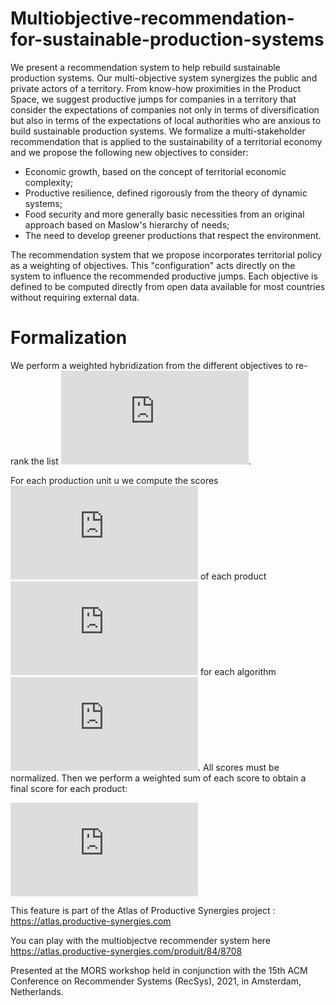 # Multiobjective-recommendation-for-sustainable-production-systems

We present a recommendation system to help rebuild sustainable production systems. Our multi-objective system synergizes the public and private actors of a territory. From know-how proximities in the Product Space, we suggest productive jumps for companies in a territory that consider the expectations of companies not only in terms of diversification but also in terms of the expectations of local authorities who are anxious to build sustainable production systems.
  We formalize a multi-stakeholder recommendation that is applied to the sustainability of a territorial economy and we propose the following new objectives to consider:
  - Economic growth, based on the concept of territorial economic complexity;
  - Productive resilience, defined rigorously from the theory of dynamic systems; 
  - Food security and more generally basic necessities from an original approach based on Maslow's hierarchy of needs;
  - The need to develop greener productions that respect the environment.

  The recommendation system that we propose incorporates territorial policy as a weighting of objectives. This "configuration" acts directly on the system to influence the recommended productive jumps. Each objective is defined to be computed directly from open data available for most countries without requiring external data.

# Formalization
We perform a weighted hybridization from the different objectives to re-rank the list ![equation](https://latex.codecogs.com/gif.latex?%5Cinline%20%5Cmathcal%7BA%7D). 

For each production unit u we compute the scores ![equation](https://latex.codecogs.com/gif.latex?%5Cinline%20%5C%7B%5Chat%7Bp%7D_%7Ba_1%7D%28x_i%7Cu%29%2C%20%5Chat%7Bp%7D_%7Ba_2%7D%28x_i%7Cu%29%2C%20%5Cldots%2C%20%5Chat%7Bp%7D_%7Ba_n%7D%28x_i%7Cu%29%5C%7D) of each product ![equation](https://latex.codecogs.com/gif.latex?%5Cinline%20x_i%20%5Cin%20%5Cmathcal%7BA%7D) for each algorithm ![equation](https://latex.codecogs.com/gif.latex?%5Cinline%20%5C%7Ba_1%2C%20a_2%2C%20%5Cldots%2C%20a_n%5C%7D). All scores must be normalized. Then we perform a weighted sum of each score to obtain a final score for each product: 

![equation](https://latex.codecogs.com/gif.latex?%5Chat%7Bp%7D%28x_i%20%5Cvert%20c%29%20%3D%20%5Csum_%7Bj%3D1%7D%5E%7Bn%7D%20%5Chat%7Bp%7D_%7Ba_j%7D%28x_i%20%5Cvert%20c%29%20%5Ctimes%20w_%7Ba_j%7D)

This feature is part of the Atlas of Productive Synergies project : https://atlas.productive-synergies.com

You can play with the multiobjectve recommender system here https://atlas.productive-synergies.com/produit/84/8708

Presented at the MORS workshop held in conjunction with the 15th ACM Conference on Recommender Systems (RecSys), 2021, in Amsterdam, Netherlands.
